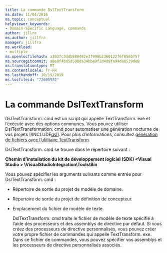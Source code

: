 ```yaml
---
title: La commande DslTextTransform
ms.date: 11/04/2016
ms.topic: conceptual
helpviewer_keywords:
- Domain-Specific Language, commands
author: jillre
ms.author: jillfra
manager: jillfra
ms.workload:
- multiple
ms.openlocfilehash: a303fc3ddb880402e3f998b2360122f6f056b757
ms.sourcegitcommit: a8e8f4bd5d508da34bbe9f2d4d9fa94da0539de0
ms.translationtype: MT
ms.contentlocale: fr-FR
ms.lasthandoff: 10/19/2019
ms.locfileid: "72605932"
---
```

# <a name="the-dsltexttransform-command"></a>La commande DslTextTransform
DslTextTransform. cmd est un script qui appelle TextTransform. exe et l’exécute avec des options communes. Vous pouvez utiliser DslTextTransformation. cmd pour automatiser une génération nocturne de vos projets [!INCLUDE[dsl](../modeling/includes/dsl_md.md)]. Pour plus d’informations, consultez [génération de fichiers avec l’utilitaire TextTransform](../modeling/generating-files-with-the-texttransform-utility.md).

 DslTextTransform. cmd se trouve dans le répertoire suivant :

 **Chemin d’installation du kit de développement logiciel (SDK) \<Visual Studio > \VisualStudioIntegration\Tools\Bin**

 Vous pouvez spécifier les arguments suivants comme entrée pour DslTextTransform. cmd :

- Répertoire de sortie du projet de modèle de domaine.

- Répertoire de sortie du projet de définition de concepteur.

- Emplacement du fichier de modèle de texte.

  DslTextTransform. cmd traite le fichier de modèle de texte spécifié à l’aide des processeurs et des assemblys de directive par défaut. Si vous créez des processeurs de directive personnalisés, vous pouvez créer votre propre fichier de commandes qui appelle TextTransform. exe. Dans ce fichier de commandes, vous pouvez spécifier vos assemblys et les processeurs de directive personnalisés associés.